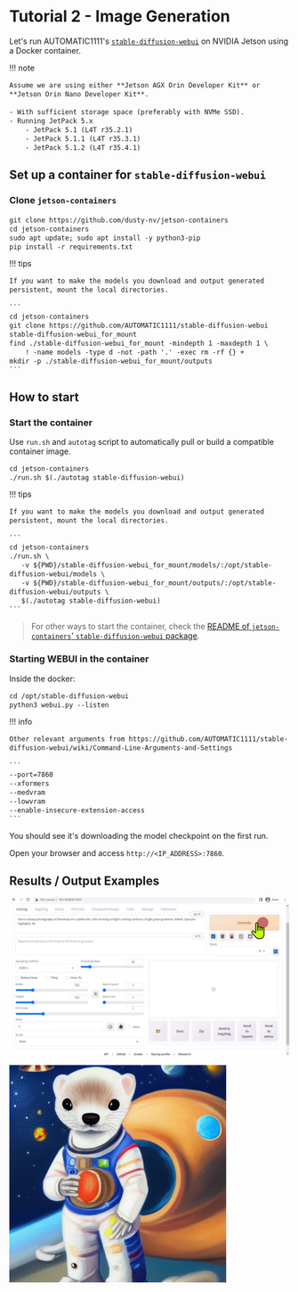 # Tutorial 2 - Image Generation

Let's run AUTOMATIC1111's [`stable-diffusion-webui`](https://github.com/AUTOMATIC1111/stable-diffusion-webui) on NVIDIA Jetson using a Docker container.

!!! note

    Assume we are using either **Jetson AGX Orin Developer Kit** or **Jetson Orin Nano Developer Kit**.

    - With sufficient storage space (preferably with NVMe SSD).
    - Running JetPack 5.x
        - JetPack 5.1 (L4T r35.2.1)
        - JetPack 5.1.1 (L4T r35.3.1)
        - JetPack 5.1.2 (L4T r35.4.1)

## Set up a container for `stable-diffusion-webui`

### Clone `jetson-containers`

```
git clone https://github.com/dusty-nv/jetson-containers
cd jetson-containers
sudo apt update; sudo apt install -y python3-pip
pip install -r requirements.txt
```

!!! tips

    If you want to make the models you download and output generated persistent, mount the local directories.

    ```
    cd jetson-containers
    git clone https://github.com/AUTOMATIC1111/stable-diffusion-webui stable-diffusion-webui_for_mount
    find ./stable-diffusion-webui_for_mount -mindepth 1 -maxdepth 1 \
        ! -name models -type d -not -path '.' -exec rm -rf {} +
    mkdir -p ./stable-diffusion-webui_for_mount/outputs
    ```

## How to start

### Start the container

Use `run.sh` and `autotag` script to automatically pull or build a compatible container image.

```
cd jetson-containers
./run.sh $(./autotag stable-diffusion-webui)
```

!!! tips

    If you want to make the models you download and output generated persistent, mount the local directories.
    
    ```
    cd jetson-containers
    ./run.sh \
       -v ${PWD}/stable-diffusion-webui_for_mount/models/:/opt/stable-diffusion-webui/models \
       -v ${PWD}/stable-diffusion-webui_for_mount/outputs/:/opt/stable-diffusion-webui/outputs \
       $(./autotag stable-diffusion-webui)
    ```

> For other ways to start the container, check the [README of `jetson-containers`' `stable-diffusion-webui` package](https://github.com/dusty-nv/jetson-containers/blob/master/packages/diffusion/stable-diffusion-webui/README.md#user-content-run).

### Starting WEBUI in the container

Inside the docker:

```
cd /opt/stable-diffusion-webui
python3 webui.py --listen
```

!!! info

    Other relevant arguments from https://github.com/AUTOMATIC1111/stable-diffusion-webui/wiki/Command-Line-Arguments-and-Settings
    
    ```
    --port=7860
    --xformers
    --medvram
    --lowvram
    --enable-insecure-extension-access
    ```

You should see it's downloading the model checkpoint on the first run.

Open your browser and access `http://<IP_ADDRESS>:7860`.

## Results / Output Examples

![](./images/stable-diffusion-webui_green-web.gif)

![](./images/stable-diffusion_space-ferret.png)

